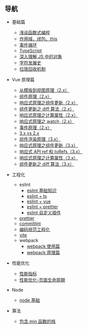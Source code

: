 ## 导航

- 基础篇

  - [浅谈函数式编程](/basics/functional-program.html)
  - [作用域、闭包、this](/basics/scope.html)
  - [事件循环](/basics/event-loop.html)
  - [TypeScript](/basics/typescript.html)
  - [深入理解 JS 中的对象](/basics/deeply-understand-the-obj.html)
  - [字符发展史](/basics/char-history.html)
  - [垃圾回收机制](/basics/gc.html)

- Vue 原理篇

  - [从模版到视图原理（2.x）](/vue/template-to-dom-2.x.html)
  - [组件原理（2.x）](/vue/component-2.x.html)
  - [响应式原理之组件更新（2.x）](/vue/reactive-component-update.html)
  - [组件更新之 diff 算法（2.x）](/vue/reactive-diff.html)
  - [响应式原理之计算属性（2.x）](/vue/reactive-computed.html)
  - [响应式原理之 watch（2.x）](/vue/reactive-watch.html)
  - [事件原理（2.x）](/vue/event-2.x.html)
  - [3.x vs 2.x](/vue/2.x-to-3.x-optimize.html)
  - [组件渲染原理（3.x）](/vue/template-to-dom-3.x.html)
  - [响应式原理之组件更新（3.x）](/vue/reactive-component-update-3.x.html)
  - [响应式 API ref 和 toRefs（3.x）](/vue/reactive-api.html)
  - [响应式原理之计算属性（3.x）](/vue/reactive-computed-3.x.html)
  - [组件更新之 diff 算法（3.x）](/vue/component-update-diff-3.x.html)

- 工程化

  - eslint
    - [eslint 基础知识](/engineering/eslint.html)
    - [eslint + ts](/engineering/eslint-ts.html)
    - [eslint + vue](/engineering/eslint-vue.html)
    - [eslint + prettier](/engineering/eslint-prettier.html)
    - [eslint 自定义插件](/engineering/eslint-custom-plugin.html)
  - [prettier](/engineering/prettier.html)
  - [commitlint](/engineering/commitlint.html)
  - [编码规范工程化](/engineering/code-standard.html)
  - [vite](/engineering/vite.html)
  - webpack
    - [webpack 使用篇](/engineering/webpack-use.html)
    - [webpack 原理篇](/engineering/webpack-sourcecode.html)

- 性能优化

  - [性能指标](/perf/performance-index.html)
  - [性能优化-页面生命周期](/perf/page-lifecycle.html)

- Node

  - [node 基础](/node/node-basics.html)

- 算法
  - [包含 min 函数的栈](/algorithm/stack.md)
